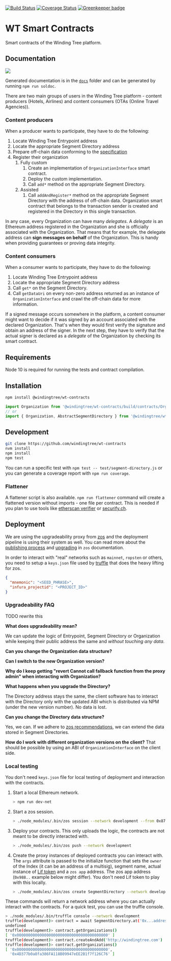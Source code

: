 [![Build Status](https://travis-ci.org/windingtree/wt-contracts.svg?branch=master)](https://travis-ci.org/windingtree/wt-contracts)
[![Coverage Status](https://coveralls.io/repos/github/windingtree/wt-contracts/badge.svg?branch=master)](https://coveralls.io/github/windingtree/wt-contracts?branch=master&v=2.0) [![Greenkeeper badge](https://badges.greenkeeper.io/windingtree/wt-contracts.svg)](https://greenkeeper.io/)

# WT Smart Contracts

Smart contracts of the Winding Tree platform.


## Documentation

![](https://raw.githubusercontent.com/windingtree/wt-contracts/69fd8a5f9dcc08056b3c4e496e4eb8bb62c46896/assets/contracts-schema.png)

Generated documentation is in the [`docs`](https://github.com/windingtree/wt-contracts/tree/master/docs)
folder and can be generated by running `npm run soldoc`.

There are two main groups of users in the Winding Tree platform - content producers (Hotels, Airlines)
and content consumers (OTAs (Online Travel Agencies)).

### Content producers

When a producer wants to participate, they have to do the following:

1. Locate Winding Tree Entrypoint address
1. Locate the appropriate Segment Directory address
1. Prepare off-chain data conforming to the [specification](https://github.com/windingtree/wt-organization-schemas)
1. Register their organization
    1. Fully custom
        1. Create an implementation of `OrganizationInterface` smart contract.
        1. Deploy the custom implementation.
        1. Call `add*` method on the appropriate Segment Directory.
    1. Assisted
        1. Call `addAndRegister*` method on the appropriate Segment Directory with the address of off-chain data.
        Organization smart contract that belongs to the transaction sender is created and registered in the
        Directory in this single transaction.

In any case, every Organization can have many *delegates*. A *delegate* is an Ethereum address
registered in the Organization and she is officially associated with the Organization. That means
that for example, the delegate address can **sign messages on behalf** of the Organization. This
is handy when providing guarantees or proving data integrity.

### Content consumers

When a consumer wants to participate, they have to do the following:

1. Locate Winding Tree Entrypoint address
1. Locate the appropriate Segment Directory address
1. Call `get*` on the Segment Directory.
1. Call `getDataUri` on every non-zero address returned as an instance of `OrganizationInterface` and crawl the off-chain data
for more information.

If a signed message occurs somewhere in the platform, a content consumer might want to decide
if it was signed by an account associated with the declared Organization. That's when they would 
first verify the signature and obtain an address of the signer. In the next step, they have to verify
that the actual signer is declared as a *delegate* of the Organization by checking its smart contract.

## Requirements

Node 10 is required for running the tests and contract compilation.

## Installation

```sh
npm install @windingtree/wt-contracts
```

```js
import Organization from '@windingtree/wt-contracts/build/contracts/Organization.json';
// or
import { Organization, AbstractSegmentDirectory } from '@windingtree/wt-contracts';
```

## Development

```sh
git clone https://github.com/windingtree/wt-contracts
nvm install
npm install
npm test
```

You can run a specific test with `npm test -- test/segment-directory.js`
or you can generate a coverage report with `npm run coverage`.

### Flattener

A flattener script is also available. `npm run flattener` command
will create a flattened version without imports - one file per contract.
This is needed if you plan to use tools like [etherscan verifier](https://etherscan.io/verifyContract)
or [securify.ch](https://securify.ch/).

## Deployment

We are using the upgradeability proxy from [zos](https://docs.zeppelinos.org/)
and the deployment pipeline is using their system as well. You can read more
about the [publishing process](https://docs.zeppelinos.org/docs/deploying) and
[upgrading](https://docs.zeppelinos.org/docs/upgrading.html) in `zos`
documentation.

In order to interact with "real" networks such as `mainnet`, `ropsten` or others,
you need to setup a `keys.json` file used by [truffle](https://truffleframework.com/)
that does the heavy lifting for zos.

```json
{
  "mnemonic": "<SEED_PHRASE>",
  "infura_projectid": "<PROJECT_ID>"
}
```

### Upgradeability FAQ

TODO rewrite this

**What does upgradeability mean?**

We can update the logic of Entrypoint, Segment Directory or Organization while keeping their
public address the same and *without touching any data*.

**Can you change the Organization data structure?**

**Can I switch to the new Organization version?**

**Why do I keep getting "revert Cannot call fallback function from the proxy admin" when interacting with Organization?**

**What happens when you upgrade the Directory?**

The Directory address stays the same, the client software has to
interact with the Directory only with the updated ABI which is distributed
via NPM (under the new version number). No data is lost.

**Can you change the Directory data structure?**

Yes, we can. If we adhere to [zos recommendations](https://docs.zeppelinos.org/docs/writing_contracts.html#modifying-your-contracts),
we can extend the data stored in Segment Directories.

**How do I work with different organization versions on the client?**
That should be possible by using an ABI of `OrganizationInterface` on the client side.


### Local testing

You don't need `keys.json` file for local testing of deployment and interaction
with the contracts.

1. Start a local Ethereum network.
    ```bash
    > npm run dev-net
    ```
2. Start a zos session.
    ```bash
    > ./node_modules/.bin/zos session --network development --from 0x87265a62c60247f862b9149423061b36b460f4BB --expires 3600
    ```
3. Deploy your contracts. This only uploads the logic, the contracts are not meant to be directly
interacted with.
    ```bash
    > ./node_modules/.bin/zos push --network development
    ```
4. Create the proxy instances of deployed contracts you can interact with. The `args`
attribute is passed to the initialize function that sets the `owner` of the Index (it
can be an address of a multisig), segment name, actual instance of
[Lif token](https://github.com/windingtree/lif-token) and a `zos app` address. The zos app
address (`0x988..` example below might differ). You don't need Lif token to play with this locally.
    ```bash
    > ./node_modules/.bin/zos create SegmentDirectory --network development --init initialize --args 0x87265a62c60247f862b9149423061b36b460f4BB,hotels,0xB6e225194a1C892770c43D4B529841C99b3DA1d7,0x988f24d8356bf7e3D4645BA34068a5723BF3ec6B
    ```
These commands will return a network address where you can actually interact with the contracts.
For a quick test, you can use the truffle console.
```bash
> ./node_modules/.bin/truffle console --network development
truffle(development)> contract = await SegmentDirectory.at('0x...address returned by zos create command')
undefined
truffle(development)> contract.getOrganizations()
[ '0x0000000000000000000000000000000000000000' ]
truffle(development)> contract.createAndAdd('http://windingtree.com')
truffle(development)> contract.getOrganizations()
[ '0x0000000000000000000000000000000000000000',
  '0x4D377b0a8fa386FA118B09947eEE2B1f7f126C76' ]
```
